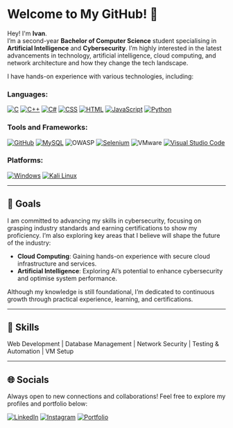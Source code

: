 # Welcome to My GitHub! 👋  

Hey! I'm **Ivan**.  
I’m a second-year **Bachelor of Computer Science** student specialising in **Artificial Intelligence** and **Cybersecurity**. I’m highly interested in the latest advancements in technology, artificial intelligence, cloud computing, and network architecture and how they change the tech landscape.  

I have hands-on experience with various technologies, including:

### **Languages**:  
[![C](https://img.shields.io/badge/C-00599C?logo=c&logoColor=white)](#) [![C++](https://img.shields.io/badge/C++-%2300599C.svg?logo=c%2B%2B&logoColor=white)](#) [![C#](https://custom-icon-badges.demolab.com/badge/C%23-%23239120.svg?logo=cshrp&logoColor=white)](#) [![CSS](https://img.shields.io/badge/CSS-1572B6?logo=css3&logoColor=fff)](#) [![HTML](https://img.shields.io/badge/HTML-%23E34F26.svg?logo=html5&logoColor=white)](#) [![JavaScript](https://img.shields.io/badge/JavaScript-F7DF1E?logo=javascript&logoColor=000)](#) [![Python](https://img.shields.io/badge/Python-3776AB?logo=python&logoColor=fff)](#)  

### **Tools and Frameworks**:  
[![GitHub](https://img.shields.io/badge/GitHub-%23121011.svg?logo=github&logoColor=white)](#) [![MySQL](https://img.shields.io/badge/MySQL-4479A1?logo=mysql&logoColor=fff)](#) ![OWASP](https://img.shields.io/badge/-OWASP-000000?logo=owasp&logoColor=white) [![Selenium](https://img.shields.io/badge/Selenium-43B02A?logo=selenium&logoColor=fff)](#) ![VMware](https://img.shields.io/badge/-VMware-607078?logo=vmware&logoColor=white) [![Visual Studio Code](https://custom-icon-badges.demolab.com/badge/Visual%20Studio%20Code-0078d7.svg?logo=vsc&logoColor=white)](#)  

### **Platforms**:  
[![Windows](https://custom-icon-badges.demolab.com/badge/Windows-0078D6?logo=windows11&logoColor=white)](#) [![Kali Linux](https://img.shields.io/badge/Kali%20Linux-557C94?logo=kalilinux&logoColor=fff)](#)  

---

## 🎯 Goals  

I am committed to advancing my skills in cybersecurity, focusing on grasping industry standards and earning certifications to show my proficiency. I’m also exploring key areas that I believe will shape the future of the industry:

- **Cloud Computing**: Gaining hands-on experience with secure cloud infrastructure and services.  
- **Artificial Intelligence**: Exploring AI’s potential to enhance cybersecurity and optimise system performance.

Although my knowledge is still foundational, I’m dedicated to continuous growth through practical experience, learning, and certifications.

---

## 🔧 Skills  
Web Development | Database Management | Network Security | Testing & Automation | VM Setup

---

## 🌐 Socials  
Always open to new connections and collaborations! Feel free to explore my profiles and portfolio below:

[![LinkedIn](https://img.shields.io/badge/Linkedin-%230077B5.svg?logo=linkedin&logoColor=white)](https://www.linkedin.com/in/ivan-sim-zhong-cheng) [![Instagram](https://img.shields.io/badge/Instagram-%23E4405F.svg?logo=Instagram&logoColor=white)](https://www.instagram.com/ivansimzc/profilecard/?igsh=NHdhZW42c3RwaXdk) [![Portfolio](https://img.shields.io/badge/Portfolio-%230077B5.svg?logo=github&logoColor=white)](wip)
 
